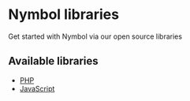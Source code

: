 # Nymbol libraries

Get started with Nymbol via our open source libraries

## Available libraries

* [PHP](https://github.com/Nymbol/nymbol-libraries/tree/master/php)
* [JavaScript](https://github.com/Nymbol/nymbol-libraries/tree/master/js)